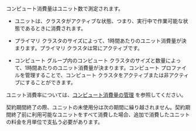 コンピュート消費量はユニット数で測定されます。

-   ユニットは、クラスタがアクティブな状態、つまり、実行中で作業可能な状態であるときに消費されます。


-   プライマリ クラスタのサイズによって、1時間あたりのユニット消費量が決まります。プライマリ クラスタは常にアクティブです。


-   コンピュート グループ内のコンピュート クラスタのサイズと数量によって、1時間あたりのユニット消費量が決まります。コンピュート プロファイルを管理することで、コンピュート クラスタをアクティブまたは非アクティブにすることができます。


ユニット消費率については、[コンピュート消費量の管理](qty1682530889318.md) を参照してください。

契約期間終了の際、ユニットの未使用分は次の期間に繰り越されません。契約期間終了前に利用可能なユニットをすべて消費した場合、追加で消費したユニットの料金を月単位で支払う必要があります。

